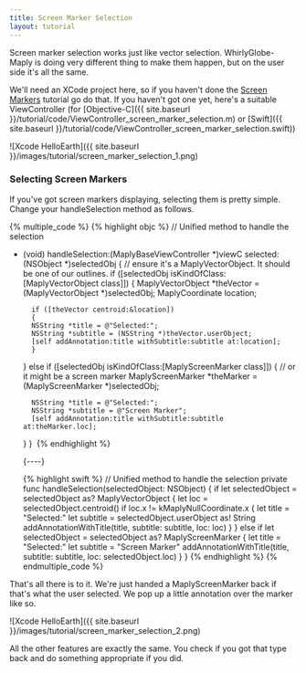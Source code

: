 ```yaml
---
title: Screen Marker Selection
layout: tutorial
---
```


Screen marker selection works just like vector selection.  WhirlyGlobe-Maply is doing very different thing to make them happen, but on the user side it's all the same.

We'll need an XCode project here, so if you haven't done the [Screen Markers](screen_markers.html) tutorial go do that.  If you haven't got one yet, here's a suitable ViewController (for [Objective-C]({{ site.baseurl }}/tutorial/code/ViewController_screen_marker_selection.m) or [Swift]({{ site.baseurl }}/tutorial/code/ViewController_screen_marker_selection.swift))

![Xcode HelloEarth]({{ site.baseurl }}/images/tutorial/screen_marker_selection_1.png)

### Selecting Screen Markers

If you've got screen markers displaying, selecting them is pretty simple.  Change your handleSelection method as follows.

{% multiple_code %}
  {% highlight objc %}
// Unified method to handle the selection
- (void) handleSelection:(MaplyBaseViewController *)viewC
         selected:(NSObject *)selectedObj
{
    // ensure it's a MaplyVectorObject. It should be one of our outlines.
    if ([selectedObj isKindOfClass:[MaplyVectorObject class]])
    {
        MaplyVectorObject *theVector = (MaplyVectorObject *)selectedObj;
        MaplyCoordinate location;

        if ([theVector centroid:&location])
        {
        NSString *title = @"Selected:";
        NSString *subtitle = (NSString *)theVector.userObject;
        [self addAnnotation:title withSubtitle:subtitle at:location];
        }
    } else if ([selectedObj isKindOfClass:[MaplyScreenMarker class]])
    {
        // or it might be a screen marker
        MaplyScreenMarker *theMarker = (MaplyScreenMarker *)selectedObj;

        NSString *title = @"Selected:";
        NSString *subtitle = @"Screen Marker";
        [self addAnnotation:title withSubtitle:subtitle at:theMarker.loc];
    }
}
­  {% endhighlight %}

  {----}

  {% highlight swift %}
// Unified method to handle the selection
private func handleSelection(selectedObject: NSObject) {
    if let selectedObject = selectedObject as? MaplyVectorObject {
        let loc = selectedObject.centroid()
        if loc.x != kMaplyNullCoordinate.x {
            let title = "Selected:"
            let subtitle = selectedObject.userObject as! String
            addAnnotationWithTitle(title, subtitle: subtitle, loc: loc)
        }
    }
    else if let selectedObject = selectedObject as? MaplyScreenMarker {
        let title = "Selected:"
        let subtitle = "Screen Marker"
        addAnnotationWithTitle(title, subtitle: subtitle, loc: selectedObject.loc)
    }
}
  {% endhighlight %}
{% endmultiple_code %}

That's all there is to it.  We're just handed a MaplyScreenMarker back if that's what the user selected.  We pop up a little annotation over the marker like so.

![Xcode HelloEarth]({{ site.baseurl }}/images/tutorial/screen_marker_selection_2.png)

All the other features are exactly the same.  You check if you got that type back and do something appropriate if you did.
